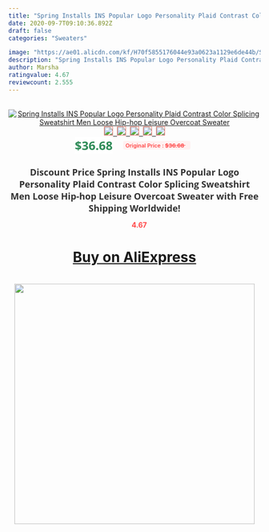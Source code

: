 ```yaml
---
title: "Spring Installs INS Popular Logo Personality Plaid Contrast Color Splicing Sweatshirt Men Loose Hip-hop Leisure Overcoat Sweater"
date: 2020-09-7T09:10:36.892Z
draft: false
categories: "Sweaters"

image: "https://ae01.alicdn.com/kf/H70f5855176044e93a0623a1129e6de44b/Spring-Installs-INS-Popular-Logo-Personality-Plaid-Contrast-Color-Splicing-Sweatshirt-Men-Loose-Hip-hop-Leisure.jpg"
description: "Spring Installs INS Popular Logo Personality Plaid Contrast Color Splicing Sweatshirt Men Loose Hip-hop Leisure Overcoat Sweater"
author: Marsha
ratingvalue: 4.67
reviewcount: 2.555
---
```

<br>
<div style="text-align: center;">
<a href="https://s.click.aliexpress.com/e/_A0FcWt" target="_blank" rel="nofollow noopener noreferrer"><img alt="Spring Installs INS Popular Logo Personality Plaid Contrast Color Splicing Sweatshirt Men Loose Hip-hop Leisure Overcoat Sweater" class="magnifier-image" src="https://ae01.alicdn.com/kf/H70f5855176044e93a0623a1129e6de44b/Spring-Installs-INS-Popular-Logo-Personality-Plaid-Contrast-Color-Splicing-Sweatshirt-Men-Loose-Hip-hop-Leisure.jpg_640x640.jpg">
<br>
<img style="border:1px solid salmon" src="https://ae01.alicdn.com/kf/H70f5855176044e93a0623a1129e6de44b/Spring-Installs-INS-Popular-Logo-Personality-Plaid-Contrast-Color-Splicing-Sweatshirt-Men-Loose-Hip-hop-Leisure.jpg_120x120.jpg">&nbsp;&nbsp;<img style="border:1px solid salmon" src="https://ae01.alicdn.com/kf/Hf283cd02db5e4ab997fc9756d37eb523g/Spring-Installs-INS-Popular-Logo-Personality-Plaid-Contrast-Color-Splicing-Sweatshirt-Men-Loose-Hip-hop-Leisure.jpg_120x120.jpg">&nbsp;&nbsp;<img style="border:1px solid salmon" src="https://ae01.alicdn.com/kf/Hf5f60b0ab0774056aefa1898e97c422fH/Spring-Installs-INS-Popular-Logo-Personality-Plaid-Contrast-Color-Splicing-Sweatshirt-Men-Loose-Hip-hop-Leisure.jpg_120x120.jpg">&nbsp;&nbsp;<img style="border:1px solid salmon" src="https://ae01.alicdn.com/kf/Ha04cededf2944e64a22662f5a32f0690D/Spring-Installs-INS-Popular-Logo-Personality-Plaid-Contrast-Color-Splicing-Sweatshirt-Men-Loose-Hip-hop-Leisure.jpg_120x120.jpg">&nbsp;&nbsp;<img style="border:1px solid salmon" src="https://ae01.alicdn.com/kf/Hde22ee7ec4c241fbb7058e3bdb74f6f6d/Spring-Installs-INS-Popular-Logo-Personality-Plaid-Contrast-Color-Splicing-Sweatshirt-Men-Loose-Hip-hop-Leisure.jpg_120x120.jpg"></a></div><br0>
<div style="text-align: center;"><span style="background-color: white; border: 0px; box-sizing: border-box; color: seagreen; display: inline-block; font-family: &quot;open sans&quot; , &quot;arial&quot; , &quot;helvetica&quot; , sans-serif , &quot;heiti&quot;; font-size: 24px; font-stretch: inherit; font-weight: 700; line-height: inherit; margin: 0px 10px 0px 0px; padding: 0px; vertical-align: middle;">$36.68 </span>
<span style="background: rgb(255 , 241 , 241); border-radius: 3px; border: 0px; box-sizing: border-box; color: #ff4747; display: inline-block; font-family: inherit; font-size: 12px; font-stretch: inherit; font-style: inherit; font-variant: inherit; font-weight: 600; line-height: inherit; margin: 0px; padding: 2px 5px; transform: scale(0.9); vertical-align: middle;">Original Price : <b style="text-decoration: line-through;">$36.68 </b> &nbsp;&nbsp;</span></div>
<h1 style="color: #333333; display: inline-block; font-family: &quot;open sans&quot; , &quot;arial&quot; , &quot;helvetica&quot; , sans-serif , &quot;heiti&quot;; font-size: 18px; font-stretch: inherit; font-weight: 700; text-align: center;">Discount Price Spring Installs INS Popular Logo Personality Plaid Contrast Color Splicing Sweatshirt Men Loose Hip-hop Leisure Overcoat Sweater with Free Shipping Worldwide!</h1>
<div style="color: #ff4747; text-align: center;">
<img src="https://4.bp.blogspot.com/-M0ZcTcb-5uY/XleCXlxnR4I/AAAAAAAAAEc/OrjgMkXV1oMQFaCRZj5HQwOCBcu3w1FegCPcBGAYYCw/s1600/star.png" style="height: 15px;">&nbsp;<b>4.67</b></div>
<div class="button_cont" align="center"><a class="buynow_a" href="https://s.click.aliexpress.com/e/_A0FcWt" target="_blank" rel="nofollow noopener noreferrer"><H1>Buy on AliExpress</H1></a></div><br>
<div class="separator" style="clear: both; text-align: center;">
<img src="https://lh3.googleusercontent.com/-pTy5HemUv9M/XlePHvY0dAI/AAAAAAAAAE4/0nX5iRUoIWY8eMW9Dpxeirr157OZliDIgCLcBGAsYHQ/s1600/badge.gif" width="480">
</div>
